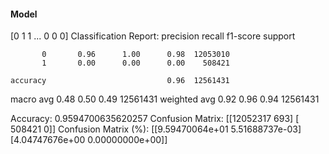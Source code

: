 #### Model
[0 1 1 ... 0 0 0]
Classification Report:
              precision    recall  f1-score   support

           0       0.96      1.00      0.98  12053010
           1       0.00      0.00      0.00    508421

    accuracy                           0.96  12561431
   macro avg       0.48      0.50      0.49  12561431
weighted avg       0.92      0.96      0.94  12561431

Accuracy: 0.9594700635620257
Confusion Matrix:
[[12052317      693]
 [  508421        0]]
Confusion Matrix (%):
[[9.59470064e+01 5.51688737e-03]
 [4.04747676e+00 0.00000000e+00]]
